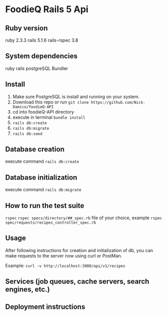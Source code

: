 # FoodieQ Rails 5 Api

## Ruby version
  ruby 2.3.3
  rails 5.1.6
  rails-rspec 3.8

## System dependencies
  ruby
  rails
  postgreSQL
  Bundler

## Install
  1. Make sure PostgreSQL is install and running on your system.
  2. Download this repo or run `git clone https://github.com/Nick-Damico/foodieQ-API`
  3. cd into foodieQ-API directory
  4. execute in terminal `bundle install`
  5. `rails db:create`
  6. `rails db:migrate`
  7. `rails db:seed`

## Database creation
  execute command `rails db:create`

## Database initialization
  execute command `rails db:migrate`

## How to run the test suite
  `rspec`
  `rspec specs/directory/##_spec.rb` file of your choice,
  example `rspec spec/requests/recipes_controller_spec.rb`

## Usage
  After following instructions for creation and initialization of db,
  you can make requests to the server now using curl or PostMan.

  Example: `curl -v http://localhost:3000/api/v1/recipes`

## Services (job queues, cache servers, search engines, etc.)

## Deployment instructions
